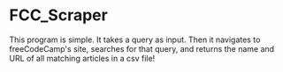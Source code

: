 # FCC_Scraper

This program is simple. It takes a query as input. Then it navigates to freeCodeCamp's site, searches for that query, and returns the name and URL of all matching articles in a csv file!